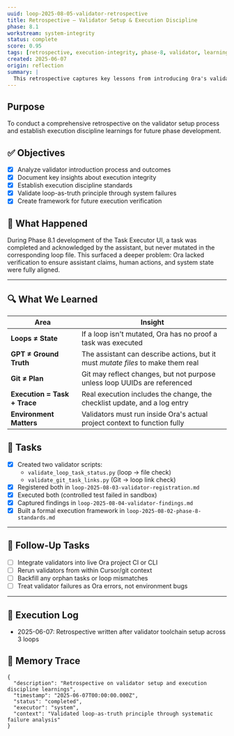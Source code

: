 ```yaml
---
uuid: loop-2025-08-05-validator-retrospective
title: Retrospective – Validator Setup & Execution Discipline
phase: 8.1
workstream: system-integrity
status: complete
score: 0.95
tags: [retrospective, execution-integrity, phase-8, validator, learning]
created: 2025-06-07
origin: reflection
summary: |
  This retrospective captures key lessons from introducing Ora's validator scripts. It reflects on why explicit verification, testable execution, and loop-to-action linkage are non-negotiable standards. The event reinforces Ora's core principle: loops are the canonical source of truth.
---
```


## Purpose

To conduct a comprehensive retrospective on the validator setup process and establish execution discipline learnings for future phase development.

## ✅ Objectives

- [x] Analyze validator introduction process and outcomes
- [x] Document key insights about execution integrity
- [x] Establish execution discipline standards
- [x] Validate loop-as-truth principle through system failures
- [x] Create framework for future execution verification

## 🧭 What Happened

During Phase 8.1 development of the Task Executor UI, a task was completed and acknowledged by the assistant, but never mutated in the corresponding loop file. This surfaced a deeper problem: Ora lacked verification to ensure assistant claims, human actions, and system state were fully aligned.

---

## 🔍 What We Learned

| Area | Insight |
|------|---------|
| **Loops ≠ State** | If a loop isn't mutated, Ora has no proof a task was executed |
| **GPT ≠ Ground Truth** | The assistant can describe actions, but it must *mutate files* to make them real |
| **Git ≠ Plan** | Git may reflect changes, but not purpose unless loop UUIDs are referenced |
| **Execution = Task + Trace** | Real execution includes the change, the checklist update, and a log entry |
| **Environment Matters** | Validators must run inside Ora's actual project context to function fully |

## 🔧 Tasks

- [x] Created two validator scripts:
  - `validate_loop_task_status.py` (loop → file check)
  - `validate_git_task_links.py` (Git → loop link check)
- [x] Registered both in `loop-2025-08-03-validator-registration.md`
- [x] Executed both (controlled test failed in sandbox)
- [x] Captured findings in `loop-2025-08-04-validator-findings.md`
- [x] Built a formal execution framework in `loop-2025-08-02-phase-8-standards.md`

---

## 🔄 Follow-Up Tasks

- [ ] Integrate validators into live Ora project CI or CLI
- [ ] Rerun validators from within Cursor/git context
- [ ] Backfill any orphan tasks or loop mismatches
- [ ] Treat validator failures as Ora errors, not environment bugs

---

## 🧾 Execution Log

- 2025-06-07: Retrospective written after validator toolchain setup across 3 loops

## 🧠 Memory Trace

```json:memory
{
  "description": "Retrospective on validator setup and execution discipline learnings",
  "timestamp": "2025-06-07T00:00:00.000Z",
  "status": "completed",
  "executor": "system",
  "context": "Validated loop-as-truth principle through systematic failure analysis"
}
```
